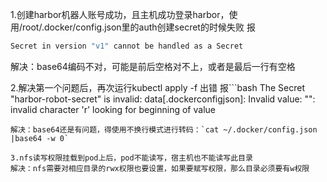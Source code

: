 1.创建harbor机器人账号成功，且主机成功登录harbor，使用/root/.docker/config.json里的auth创建secret的时候失败
报
```bash 
Secret in version "v1" cannot be handled as a Secret
```
解决：base64编码不对，可能是前后空格对不上，或者是最后一行有空格

2.解决第一个问题后，再次运行kubectl apply -f 出错
报```bash
The Secret "harbor-robot-secret" is invalid: data[.dockerconfigjson]: Invalid value: "<secret contents redacted>": invalid character 'r' looking for beginning of value
```
解决：base64还是有问题，得使用不换行模式进行转码：`cat ~/.docker/config.json |base64 -w 0`

3.nfs读写权限挂载到pod上后，pod不能读写，宿主机也不能读写此目录
解决：nfs需要对相应目录的rwx权限也要设置，如果要赋写权限，那么目录必须要有w权限
